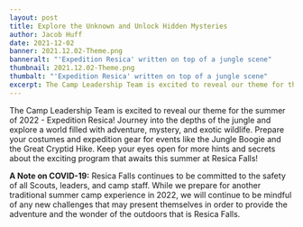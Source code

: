 ```yaml
---
layout: post
title: Explore the Unknown and Unlock Hidden Mysteries
author: Jacob Huff
date: 2021-12-02
banner: 2021.12.02-Theme.png
banneralt: "'Expedition Resica' written on top of a jungle scene"
thumbnail: 2021.12.02-Theme.png
thumbalt: "'Expedition Resica' written on top of a jungle scene"
excerpt: The Camp Leadership Team is excited to reveal our theme for the summer of 2022...
---
```


The Camp Leadership Team is excited to reveal our theme for the summer of 2022 - Expedition Resica! Journey into the depths of the jungle and explore a world filled with adventure, mystery, and exotic wildlife. Prepare your costumes and expedition gear for events like the Jungle Boogie and the Great Cryptid Hike. Keep your eyes open for more hints and secrets about the exciting program that awaits this summer at Resica Falls!

<strong>A Note on COVID-19:</strong>
Resica Falls continues to be committed to the safety of all Scouts, leaders, and camp staff. While we prepare for another traditional summer camp experience in 2022, we will continue to be mindful of any new challenges that may present themselves in order to provide the adventure and the wonder of the outdoors that is Resica Falls.
